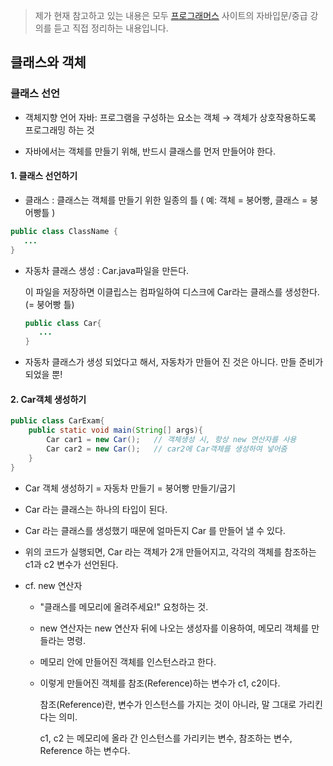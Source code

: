 > 제가 현재 참고하고 있는 내용은 모두 [프로그래머스]( https://programmers.co.kr/learn ) 사이트의 자바입문/중급 강의를 듣고 직접 정리하는 내용입니다.



## 클래스와 객체

### 클래스 선언

- 객체지향 언어 자바: 프로그램을 구성하는 요소는 객체 → 객체가 상호작용하도록 프로그래밍 하는 것

- 자바에서는 객체를 만들기 위해, 반드시 클래스를 먼저 만들어야 한다.

  

#### 1. 클래스 선언하기

- 클래스 : 클래스는 객체를 만들기 위한 일종의 틀 ( 예: 객체 = 붕어빵, 클래스 = 붕어빵틀 )

```java
public class ClassName {
   ...
}
```

- 자동차 클래스 생성 : Car.java파일을 만든다. 

  이 파일을 저장하면 이클립스는 컴파일하여 디스크에 Car라는 클래스를 생성한다. (= 붕어빵 틀)

  ```java
  public class Car{
     ...
  }
  ```

- 자동차 클래스가 생성 되었다고 해서, 자동차가 만들어 진 것은 아니다. 만들 준비가 되었을 뿐!



#### 2.  Car객체 생성하기

``` java
public class CarExam{
    public static void main(String[] args){
        Car car1 = new Car();	// 객체생성 시, 항상 new 연산자를 사용
        Car car2 = new Car(); 	// car2에 Car객체를 생성하여 넣어줌
    }
}
```

- Car 객체 생성하기 = 자동차 만들기 = 붕어빵 만들기/굽기

- Car 라는 클래스는 하나의 타입이 된다.

- Car 라는 클래스를 생성했기 때문에 얼마든지 Car 를 만들어 낼 수 있다.

- 위의 코드가 실행되면, Car 라는 객체가 2개 만들어지고, 각각의 객체를 참조하는 c1과 c2 변수가 선언된다.

- cf. new 연산자

  - "클래스를 메모리에 올려주세요!" 요청하는 것. 

  - new 연산자는 new 연산자 뒤에 나오는 생성자를 이용하여, 메모리 객체를 만들라는 명령.

  - 메모리 안에 만들어진 객체를 인스턴스라고 한다.

  - 이렇게 만들어진 객체를 참조(Reference)하는 변수가 c1, c2이다.

    참조(Reference)란, 변수가 인스턴스를 가지는 것이 아니라, 말 그대로 가리킨다는 의미.

    c1, c2 는 메모리에 올라 간 인스턴스를 가리키는 변수, 참조하는 변수, Reference 하는 변수다.
